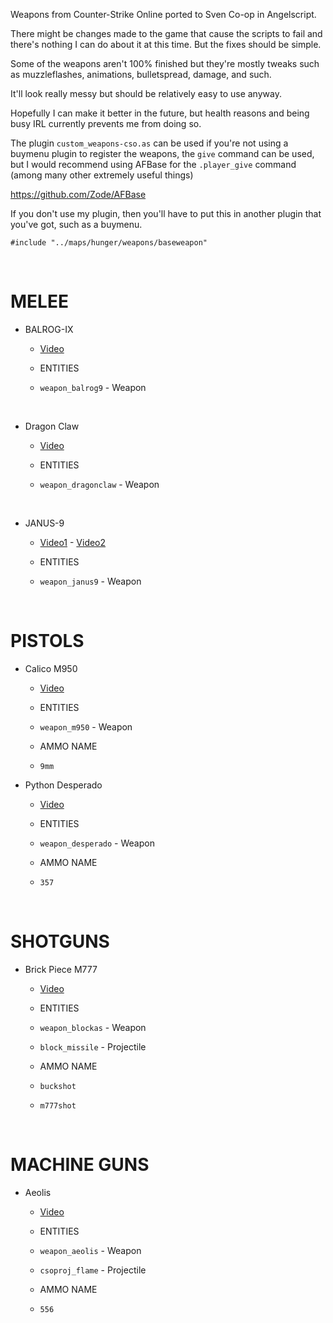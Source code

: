 Weapons from Counter-Strike Online ported to Sven Co-op in Angelscript.


There might be changes made to the game that cause the scripts to fail and there's nothing I can do about it at this time. 
But the fixes should be simple.

Some of the weapons aren't 100% finished but they're mostly tweaks such as muzzleflashes, animations, bulletspread, damage, and such.

It'll look really messy but should be relatively easy to use anyway.

Hopefully I can make it better in the future, but health reasons and being busy IRL currently prevents me from doing so.

The plugin `custom_weapons-cso.as` can be used if you're not using a buymenu plugin to register the weapons, the `give` command can be used, but I would recommend using AFBase for the `.player_give` command (among many other extremely useful things)

https://github.com/Zode/AFBase

If you don't use my plugin, then you'll have to put this in another plugin that you've got, such as a buymenu.

`#include "../maps/hunger/weapons/baseweapon"`

<BR>

# MELEE
* BALROG-IX
    * [Video](https://youtu.be/o5kG6LZiBlM)

    * ENTITIES
    * `weapon_balrog9` - Weapon

<BR>

* Dragon Claw
    * [Video](https://youtu.be/yhOwNG_B25M)

    * ENTITIES
    * `weapon_dragonclaw` - Weapon

<BR>

* JANUS-9
    * [Video1](https://youtu.be/owMgJFILI-w) - [Video2](https://youtu.be/yf02rPy7KAo?si=wA5DHxNFZg-zDsrt)

    * ENTITIES
    * `weapon_janus9` - Weapon

<BR>

# PISTOLS
* Calico M950
    * [Video](https://youtu.be/unMsubpPTUQ)

    * ENTITIES
    * `weapon_m950` - Weapon
 
    * AMMO NAME
    * `9mm`


* Python Desperado
    * [Video](https://youtu.be/Q2NYPb8EBTg?si=qQ1JgZLca-3g85fj)

    * ENTITIES
    * `weapon_desperado` - Weapon
 
    * AMMO NAME
    * `357`



<BR>

# SHOTGUNS
* Brick Piece M777
    * [Video](https://youtu.be/7mOEY7KNsA0)

    * ENTITIES
    * `weapon_blockas` - Weapon
    * `block_missile` - Projectile
 
    * AMMO NAME
    * `buckshot`
    * `m777shot`


<BR>

# MACHINE GUNS
* Aeolis
    * [Video](https://youtu.be/Komeh8zz1Jc)

    * ENTITIES
    * `weapon_aeolis` - Weapon
    * `csoproj_flame` - Projectile
 
    * AMMO NAME
    * `556`
